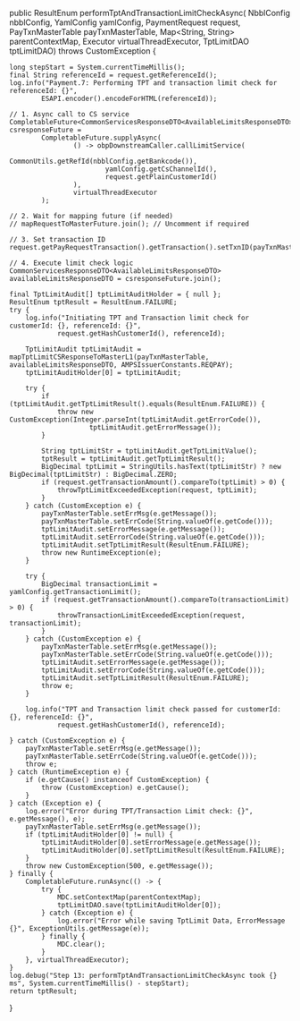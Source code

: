 public ResultEnum performTptAndTransactionLimitCheckAsync(
        NbblConfig nbblConfig,
        YamlConfig yamlConfig,
        PaymentRequest request,
        PayTxnMasterTable payTxnMasterTable,
        Map<String, String> parentContextMap,
        Executor virtualThreadExecutor,
        TptLimitDAO tptLimitDAO) throws CustomException {

    long stepStart = System.currentTimeMillis();
    final String referenceId = request.getReferenceId();
    log.info("Payment.7: Performing TPT and transaction limit check for referenceId: {}",
            ESAPI.encoder().encodeForHTML(referenceId));

    // 1. Async call to CS service
    CompletableFuture<CommonServicesResponseDTO<AvailableLimitsResponseDTO>> csresponseFuture =
            CompletableFuture.supplyAsync(
                    () -> obpDownstreamCaller.callLimitService(
                            CommonUtils.getRefId(nbblConfig.getBankcode()),
                            yamlConfig.getCsChannelId(),
                            request.getPlainCustomerId()
                    ),
                    virtualThreadExecutor
            );

    // 2. Wait for mapping future (if needed)
    // mapRequestToMasterFuture.join(); // Uncomment if required

    // 3. Set transaction ID
    request.getPayRequestTransaction().getTransaction().setTxnID(payTxnMasterTable.getTxnId());

    // 4. Execute limit check logic
    CommonServicesResponseDTO<AvailableLimitsResponseDTO> availableLimitsResponseDTO = csresponseFuture.join();

    final TptLimitAudit[] tptLimitAuditHolder = { null };
    ResultEnum tptResult = ResultEnum.FAILURE;
    try {
        log.info("Initiating TPT and Transaction limit check for customerId: {}, referenceId: {}",
                request.getHashCustomerId(), referenceId);

        TptLimitAudit tptLimitAudit = mapTptLimitCSResponseToMasterL1(payTxnMasterTable, availableLimitsResponseDTO, AMPSIssuerConstants.REQPAY);
        tptLimitAuditHolder[0] = tptLimitAudit;

        try {
            if (tptLimitAudit.getTptLimitResult().equals(ResultEnum.FAILURE)) {
                throw new CustomException(Integer.parseInt(tptLimitAudit.getErrorCode()),
                        tptLimitAudit.getErrorMessage());
            }

            String tptLimitStr = tptLimitAudit.getTptLimitValue();
            tptResult = tptLimitAudit.getTptLimitResult();
            BigDecimal tptLimit = StringUtils.hasText(tptLimitStr) ? new BigDecimal(tptLimitStr) : BigDecimal.ZERO;
            if (request.getTransactionAmount().compareTo(tptLimit) > 0) {
                throwTptLimitExceededException(request, tptLimit);
            }
        } catch (CustomException e) {
            payTxnMasterTable.setErrMsg(e.getMessage());
            payTxnMasterTable.setErrCode(String.valueOf(e.getCode()));
            tptLimitAudit.setErrorMessage(e.getMessage());
            tptLimitAudit.setErrorCode(String.valueOf(e.getCode()));
            tptLimitAudit.setTptLimitResult(ResultEnum.FAILURE);
            throw new RuntimeException(e);
        }

        try {
            BigDecimal transactionLimit = yamlConfig.getTransactionLimit();
            if (request.getTransactionAmount().compareTo(transactionLimit) > 0) {
                throwTransactionLimitExceededException(request, transactionLimit);
            }
        } catch (CustomException e) {
            payTxnMasterTable.setErrMsg(e.getMessage());
            payTxnMasterTable.setErrCode(String.valueOf(e.getCode()));
            tptLimitAudit.setErrorMessage(e.getMessage());
            tptLimitAudit.setErrorCode(String.valueOf(e.getCode()));
            tptLimitAudit.setTptLimitResult(ResultEnum.FAILURE);
            throw e;
        }

        log.info("TPT and Transaction limit check passed for customerId: {}, referenceId: {}",
                request.getHashCustomerId(), referenceId);

    } catch (CustomException e) {
        payTxnMasterTable.setErrMsg(e.getMessage());
        payTxnMasterTable.setErrCode(String.valueOf(e.getCode()));
        throw e;
    } catch (RuntimeException e) {
        if (e.getCause() instanceof CustomException) {
            throw (CustomException) e.getCause();
        }
    } catch (Exception e) {
        log.error("Error during TPT/Transaction Limit check: {}", e.getMessage(), e);
        payTxnMasterTable.setErrMsg(e.getMessage());
        if (tptLimitAuditHolder[0] != null) {
            tptLimitAuditHolder[0].setErrorMessage(e.getMessage());
            tptLimitAuditHolder[0].setTptLimitResult(ResultEnum.FAILURE);
        }
        throw new CustomException(500, e.getMessage());
    } finally {
        CompletableFuture.runAsync(() -> {
            try {
                MDC.setContextMap(parentContextMap);
                tptLimitDAO.save(tptLimitAuditHolder[0]);
            } catch (Exception e) {
                log.error("Error while saving TptLimit Data, ErrorMessage {}", ExceptionUtils.getMessage(e));
            } finally {
                MDC.clear();
            }
        }, virtualThreadExecutor);
    }
    log.debug("Step 13: performTptAndTransactionLimitCheckAsync took {} ms", System.currentTimeMillis() - stepStart);
    return tptResult;
}
